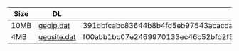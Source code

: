 |    Size   |     DL  | sha512sum |
|  ---  |  ---  |  ---  |
| 10MB | [geoip.dat](https://cdn.jsdelivr.net/gh/googleians/Rules@main/geoip.dat) | 391dbfcabc83644b8b4fd5eb97543acacdada80a9d1296da0a1c9666907b61f8005cb2955452e48c9cf301762399d6625459b2851aa6dd130b70effcf4821675 |
| 4MB | [geosite.dat](https://cdn.jsdelivr.net/gh/googleians/Rules@main/geosite.dat) | f00abb1bc07e2469970133ec46c52bfd2f349c094730d56af379733426e118b5f3027ee489be904349c7694e27f1d177a04b5e4c0e1e261ee1a70a240484df29 |
